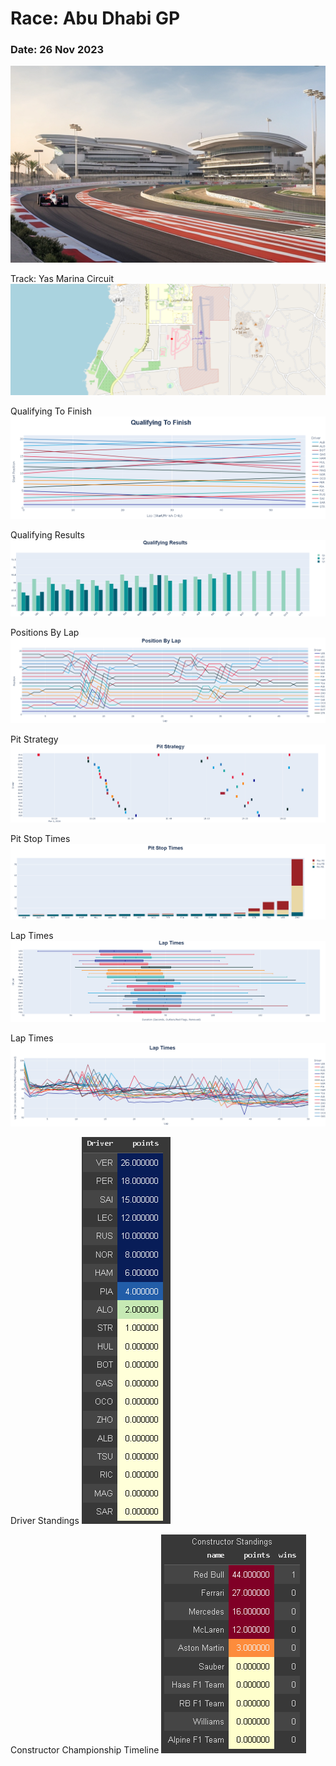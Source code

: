 # Race: Abu Dhabi GP
### Date: 26 Nov 2023


![Home](./assets/stock.png)

Track: Yas Marina Circuit
![Track](./assets/track.png)

Qualifying To Finish
![Qualifying To Finish](./assets/q-f.png)

Qualifying Results
![Qualifying Results](./assets/qualifying%20results.png)


Positions By Lap
![Positions By Lap](./assets/position%20by%20lap.png)

Pit Strategy
![Pit Strategy](./assets/Pit%20Strat.png)

Pit Stop Times
![Pit Stop Times](./assets/Pit%20stop%20times.png)

Lap Times
![Lap Times](./assets/lap%20times.png)

Lap Times
![Lap Times](./assets/lap%20times%20line.png)

Driver Standings
![Driver Standings](/Bahrain%20GP/assets/driverpoints.png)

Constructor Championship Timeline
![Constructor Championship Timeline](./assets/constructor%20standing.png)

